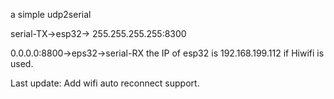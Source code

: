 a simple udp2serial 

serial-TX->esp32-> 255.255.255.255:8300 

0.0.0.0:8800->eps32->serial-RX the IP of esp32 is 192.168.199.112 if Hiwifi is used.

Last update:
    Add wifi auto reconnect support.
    